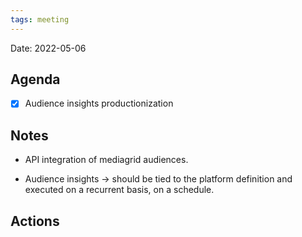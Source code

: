 ```yaml
---
tags: meeting
---
```


Date: 2022-05-06

## Agenda
- [x] Audience insights productionization

## Notes
- API integration of mediagrid audiences.

- Audience insights -> should be tied to the platform definition and executed on a recurrent basis, on a schedule.
## Actions